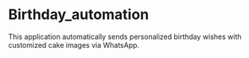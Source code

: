# Birthday_automation
This application automatically sends personalized birthday wishes with customized cake images via WhatsApp.
